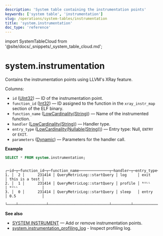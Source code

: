 ```yaml
---
description: 'System table containing the instrumentation points'
keywords: ['system table', 'instrumentation']
slug: /operations/system-tables/instrumentation
title: 'system.instrumentation'
doc_type: 'reference'
---
```


import SystemTableCloud from '@site/docs/_snippets/_system_table_cloud.md';

# system.instrumentation

<SystemTableCloud/>

Contains the instrumentation points using LLVM's XRay feature.

Columns:
- `id` ([UInt32](../../sql-reference/data-types/int-uint.md)) — ID of the instrumentation point.
- `function_id` ([Int32](../../sql-reference/data-types/int-uint.md)) — ID assigned to the function in the `xray_instr_map` section of the ELF binary.
- `function_name` ([LowCardinality(String)](../../sql-reference/data-types/string.md)) — Name of the instrumented function.
- `handler` ([LowCardinality(String)](../../sql-reference/data-types/string.md)) — Handler type.
- `entry_type` ([LowCardinality(Nullable(String))](../../sql-reference/data-types/string.md)) — Entry type: Null, `ENTRY` or `EXIT`.
- `parameters` ([Dynamic](../../sql-reference/data-types/dynamic.md)) — Parameters for the handler call.

**Example**

```sql
SELECT * FROM system.instrumentation;
```

```text
   ┌─id─┬─function_id─┬─function_name──────────────┬─handler─┬─entry_type─┬─parameters─────┐
1. │  2 │      231414 │ QueryMetricLog::startQuery │ log     │ exit       │ this is a test │
2. │  1 │      231414 │ QueryMetricLog::startQuery │ profile │ ᴺᵁᴸᴸ       │ ᴺᵁᴸᴸ           │
3. │  0 │      231414 │ QueryMetricLog::startQuery │ sleep   │ entry      │ 0.5            │
   └────┴─────────────┴────────────────────────────┴─────────┴────────────┴────────────────┘
```

**See also**

- [SYSTEM INSTRUMENT](../../sql-reference/statements/system.md) — Add or remove instrumentation points.
- [system.instrumentation_profiling_log](../../operations/system-tables/instrumentation_profiling_log.md) - Inspect profiling log.
